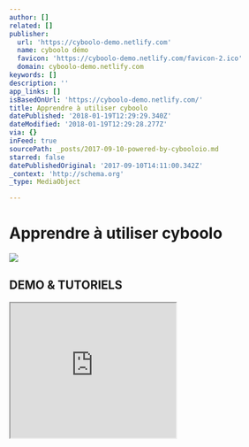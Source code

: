 ```yaml
---
author: []
related: []
publisher:
  url: 'https://cyboolo-demo.netlify.com'
  name: cyboolo démo
  favicon: 'https://cyboolo-demo.netlify.com/favicon-2.ico'
  domain: cyboolo-demo.netlify.com
keywords: []
description: ''
app_links: []
isBasedOnUrl: 'https://cyboolo-demo.netlify.com/'
title: Apprendre à utiliser cyboolo
datePublished: '2018-01-19T12:29:29.340Z'
dateModified: '2018-01-19T12:29:28.277Z'
via: {}
inFeed: true
sourcePath: _posts/2017-09-10-powered-by-cybooloio.md
starred: false
datePublishedOriginal: '2017-09-10T14:11:00.342Z'
_context: 'http://schema.org'
_type: MediaObject

---
```

# Apprendre à utiliser cyboolo

<article style=""><img src="https://s3-us-west-2.amazonaws.com/the-grid-img/p/4358c06e6a3fbae41cf5e25c286cebf77f1705af.png" /><h1>DEMO &amp; TUTORIELS</h1></article>

<iframe src="https://the-grid.github.io/ed-userhtml/?g=eJxdUsFu2zAMvfcrhFwkA4HccxXtUKCHAUMv260oCkKiEw2O5Ep0nCDwv4-O7WbbyeZ7z3yPpHfF5dDRtwchhhB9GnSIhNml408kCnFfhBVXZoWArvsI_klssMXjIwz9huHRPOzqtcdueVFNHx2FFFV1PUEWg517m6kIzg76-2JiQqPo0mFqJtzazfrlproGp2RGIAJ3-ABGT0Apy8pMRN95IJTb_9NWZsS24M3WW59cf8RIs7H9K1bQTkHe39hSjSboT_v2zg93VzFfJuWn7vpymMvR3MPbYFataJdRi_XaTanxhbfEzZWcl8K5i55GtZLwTPVvOMHCMAHlEp2l3CMXJTsrD0RdearrIfg90tdVdEgLVK9nkLfpzmzM6OJani-_YP8KR7z7vz2-m7PuIDP_mjxyz4KZnrFJGVXZnnl3fI5Bzyt_ObGuuv5TKplim8DLbbsumnnvb-SPUAgjZiUXybYBVrBwHCtVff0mfwAMEeEy" height="244" style=""></iframe>
